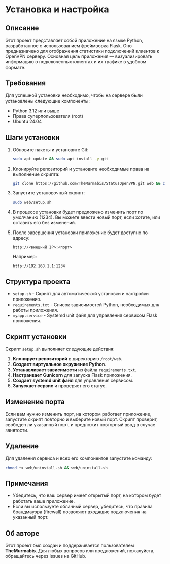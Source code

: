 # Установка и настройка 

## Описание

Этот проект представляет собой приложение на языке Python, разработанное с использованием фреймворка Flask. Оно предназначено для отображения статистики подключений клиентов к OpenVPN серверу. Основная цель приложения — визуализировать информацию о подключенных клиентах и их трафике в удобном формате.

## Требования

Для успешной установки необходимо, чтобы на сервере были установлены следующие компоненты:
- Python 3.12 или выше
- Права суперпользователя (root)
- Ubuntu 24.04

## Шаги установки

1. Обновите пакеты и установите Git:

    ```bash
    sudo apt update && sudo apt install -y git
    ```

2. Клонируйте репозиторий и установите необходимые права на выполнение скрипта:

    ```bash
    git clone https://github.com/TheMurmabis/StatusOpenVPN.git web && chmod +x web/setup.sh
    ```

3. Запустите установочный скрипт:

    ```bash
    sudo web/setup.sh
    ```

4. В процессе установки будет предложено изменить порт по умолчанию (1234). Вы можете ввести новый порт, если хотите, или оставить его без изменений.

5. После завершения установки приложение будет доступно по адресу:

    ```
    http://<внешний IP>:<порт>
    ```
    
    Например:

    ```
    http://192.168.1.1:1234
    ```

## Структура проекта

- `setup.sh` - Скрипт для автоматической установки и настройки приложения.
- `requirements.txt` - Список зависимостей Python, необходимых для работы приложения.
- `myapp.service` - Systemd unit файл для управления сервисом Flask приложения.

## Скрипт установки

Скрипт `setup.sh` выполняет следующие действия:

1. **Клонирует репозиторий** в директорию `/root/web`.
2. **Создает виртуальное окружение Python**.
3. **Устанавливает зависимости** из файла `requirements.txt`.
4. **Настраивает Gunicorn** для запуска Flask приложения.
5. **Создает systemd unit файл** для управления сервисом.
6. **Запускает сервис** и проверяет его статус.


## Изменение порта

Если вам нужно изменить порт, на котором работает приложение, запустите скрипт повторно и выберите новый порт. Скрипт проверит, свободен ли указанный порт, и предложит повторный ввод в случае занятости.

## Удаление

Для удаления сервиса и всех его компонентов запустите команду:
```bash
chmod +x web/uninstall.sh && web/uninstall.sh    
```


## Примечания

- Убедитесь, что ваш сервер имеет открытый порт, на котором будет работать ваше приложение.
- Если вы используете облачный сервер, убедитесь, что правила брандмауэра (firewall) позволяют входящие подключения на указанный порт.

## Об авторе

Этот проект был создан и поддерживается пользователем **TheMurmabis**. Для любых вопросов или предложений, пожалуйста, обращайтесь через Issues на GitHub.
